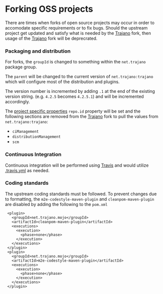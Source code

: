Forking OSS projects
====================

There are times when forks of open source projects may occur in order to accomodate specific requirements or to fix bugs.  Should the upstream project get updated and satisfy what is needed by the [Trajano][] fork, then usage of the [Trajano][] fork will be deprecrated.

### Packaging and distribution

For forks, the `groupId` is changed to something within the `net.trajano` package group.

The `parent` will be changed to the current version of `net.trajano:trajano` which will configure most of the distribution and plugins.

The version number is incremented by adding `.1` at the end of the existing version string. (e.g. `4.2.5` becomes `4.2.5.1`) and will be incremented accordingly.

The [project specific properties](./properties.html) `repo.id` property will be set and the following sections are removed from the [Trajano][] fork to pull the values from `net.trajano:trajano`:

* `ciManagement`
* `distributionManagement`
* `scm`

### Continuous Integration

Continuous integration will be performed using [Travis](https://travis-ci.org) and would utilize [.travis.yml](./travis-yml.html) as needed.

### Coding standards

The upstream coding standards must be followed.  To prevent changes due to formatting, the `m2e-codestyle-maven-plugin` and `cleanpom-maven-plugin` are disabled by adding the following to the `pom.xml`

     <plugin>
       <groupId>net.trajano.mojo</groupId>
       <artifactId>cleanpom-maven-plugin</artifactId>
       <executions>
         <execution>
           <phase>none</phase>
         </execution>
       </executions>
     </plugin>
     <plugin>
       <groupId>net.trajano.mojo</groupId>
       <artifactId>m2e-codestyle-maven-plugin</artifactId>
       <executions>
         <execution>
           <phase>none</phase>
         </execution>
       </executions>
     </plugin>

[Trajano]: https://trajano.net

